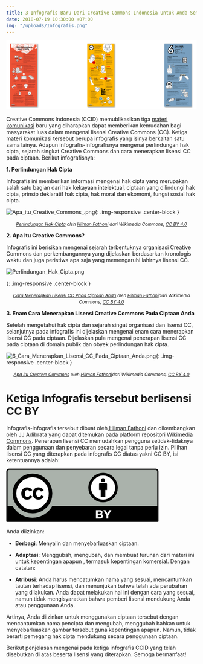 ```yaml
---
title: 3 Infografis Baru Dari Creative Commons Indonesia Untuk Anda Semua!
date: 2018-07-19 10:30:00 +07:00
img: "/uploads/Infografis.png"
---
```


![Infografis.png](/uploads/Infografis.png)

Creative Commons Indonesia (CCID) memublikasikan tiga [materi komunikasi](https://commons.wikimedia.org/wiki/Category:Materi_Komunikasi_Creative_Commons_Indonesia) baru yang diharapkan dapat memberikan kemudahan bagi masyarakat luas dalam mengenal lisensi Creative Commons (CC). Ketiga materi komunikasi tersebut berupa infografis yang isinya berkaitan satu sama lainya. Adapun infografis-infografisnya mengenai perlindungan hak cipta, sejarah singkat Creative Commons dan cara menerapkan lisensi CC pada ciptaan. Berikut infografisnya:

**1. Perlindungan Hak Cipta**

Infografis ini memberikan informasi mengenai hak cipta yang merupakan salah satu bagian dari hak kekayaan intelektual, ciptaan yang dilindungi hak cipta, prinsip deklaratif hak cipta, hak moral dan ekomomi, fungsi sosial hak cipta.

![Apa_itu_Creative_Commons_.png](/uploads/Apa_itu_Creative_Commons_.png){: .img-responsive .center-block }<center><small><i><a href=" https://upload.wikimedia.org/wikipedia/commons/4/4a/Apa_itu_Creative_Commons%3F.png">Perlindungan Hak Cipta</a> oleh <a href="https://commons.wikimedia.org/wiki/User:Hilmanasdf">Hilman Fathoni</a> dari Wikimedia Commons, <a href="https://creativecommons.org/licenses/by/4.0/deed.ms">CC BY 4.0</a></i></small></center>

**2. Apa Itu Creative Commons?**

Infografis ini berisikan mengenai sejarah terbentuknya organisasi Creative Commons dan perkembangannya yang dijelaskan berdasarkan kronologis waktu dan juga peristiwa apa saja yang memengaruhi lahirnya lisensi CC.

![Perlindungan_Hak_Cipta.png](/uploads/Perlindungan_Hak_Cipta.png)

{: .img-responsive .center-block }<center><small><i><a href=" https://upload.wikimedia.org/wikipedia/commons/8/86/6_Cara_Menerapkan_Lisensi_CC_Pada_Ciptaan_Anda.png">Cara Menerapkan Lisensi CC Pada Ciptaan Anda</a> oleh <a href="https://commons.wikimedia.org/wiki/User:Hilmanasdf">Hilman Fathoni</a>dari Wikimedia Commons, <a href="https://creativecommons.org/licenses/by/4.0/deed.ms">CC BY 4.0</a></i></small></center>

**3. Enam Cara Menerapkan Lisensi Creative Commons Pada Ciptaan Anda**

Setelah mengetahui hak cipta dan sejarah singat organisasi dan lisensi CC, selanjutnya pada infografis ini dijelaskan mengenai enam cara menerapkan lisensi CC pada ciptaan. Dijelaskan pula mengenai penerapan lisensi CC pada ciptaan di domain publik dan obyek perlindungan hak cipta.

![6_Cara_Menerapkan_Lisensi_CC_Pada_Ciptaan_Anda.png](/uploads/6_Cara_Menerapkan_Lisensi_CC_Pada_Ciptaan_Anda.png){: .img-responsive .center-block }<center><small><i><a href=" https://commons.wikimedia.org/wiki/Category:Materi_Komunikasi_Creative_Commons_Indonesia#/media/File:Perlindungan_Hak_Cipta.png">Apa itu Creative Commons</a> oleh <a href="https://commons.wikimedia.org/wiki/User:Hilmanasdf">Hilman Fathoni</a>dari Wikimedia Commons, <a href="https://creativecommons.org/licenses/by/4.0/deed.ms">CC BY 4.0</a></i></small></center>

# Ketiga Infografis tersebut berlisensi CC BY

Infografis-infografis tersebut dibuat oleh[ Hilman Fathoni](https://commons.wikimedia.org/wiki/User:Hilmanasdf) dan dikembangkan oleh JJ Adibrata yang dapat ditemukan pada platform repositori [Wikimedia Commons](https://commons.wikimedia.org/wiki/Category:Materi_Komunikasi_Creative_Commons_Indonesia). Penerapan lisensi CC memudahkan pengguna setidak-tidaknya dalam penggunaan dan penyebaran secara legal tanpa perlu izin. Pilihan lisensi CC yang diterapkan pada infografis CC diatas yakni CC BY, isi ketentuannya adalah:

![CC by.png](/uploads/CC%20by.png)

Anda diizinkan:

* **Berbagi**: Menyalin dan menyebarluaskan ciptaan.

* **Adaptasi**: Menggubah, mengubah, dan membuat turunan dari materi ini untuk kepentingan apapun , termasuk kepentingan komersial. Dengan catatan:

* **Atribusi**: Anda harus mencatumkan nama yang sesuai, mencantumkan tautan terhadap lisensi, dan menunjukan bahwa telah ada perubahan yang dilakukan. Anda dapat melakukan hal ini dengan cara yang sesuai, namun tidak mengisyaratkan bahwa pemberi lisensi mendukung Anda atau penggunaan Anda.

Artinya, Anda diizinkan untuk menggunakan ciptaan tersebut dengan mencantumkan nama pencipta dan mengubah, menggubah bahkan untuk menyebarluaskan gambar tersebut guna kepentingan apapun. Namun, tidak berarti pemegang hak cipta mendukung secara penggunaan ciptaan.

Berikut penjelasan mengenai pada ketiga infografis CCID yang telah disebutkan di atas beserta lisensi yang diterapkan. Semoga bermanfaat!